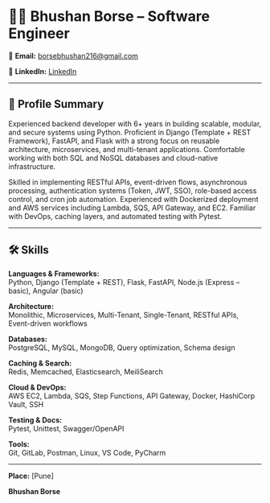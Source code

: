 # 👨‍💻 Bhushan Borse – Software Engineer

📧 **Email:** borsebhushan216@gmail.com

🔗 **LinkedIn:** [LinkedIn](https://www.linkedin.com/in/bhushan-borse-13216416b/)

---

## 🧾 Profile Summary

Experienced backend developer with 6+ years in building scalable, modular, and secure systems using Python. Proficient in Django (Template + REST Framework), FastAPI, and Flask with a strong focus on reusable architecture, microservices, and multi-tenant applications. Comfortable working with both SQL and NoSQL databases and cloud-native infrastructure.

Skilled in implementing RESTful APIs, event-driven flows, asynchronous processing, authentication systems (Token, JWT, SSO), role-based access control, and cron job automation. Experienced with Dockerized deployment and AWS services including Lambda, SQS, API Gateway, and EC2. Familiar with DevOps, caching layers, and automated testing with Pytest.

---

## 🛠️ Skills

**Languages & Frameworks:**  
Python, Django (Template + REST), Flask, FastAPI, Node.js (Express – basic), Angular (basic)

**Architecture:**  
Monolithic, Microservices, Multi-Tenant, Single-Tenant, RESTful APIs, Event-driven workflows

**Databases:**  
PostgreSQL, MySQL, MongoDB, Query optimization, Schema design

**Caching & Search:**  
Redis, Memcached, Elasticsearch, MeiliSearch

**Cloud & DevOps:**  
AWS EC2, Lambda, SQS, Step Functions, API Gateway, Docker, HashiCorp Vault, SSH

**Testing & Docs:**  
Pytest, Unittest, Swagger/OpenAPI

**Tools:**  
Git, GitLab, Postman, Linux, VS Code, PyCharm

---

**Place:** [Pune]

**Bhushan Borse**
